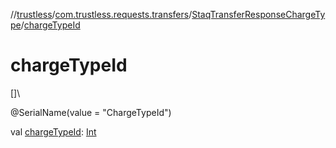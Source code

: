 //[trustless](../../../index.md)/[com.trustless.requests.transfers](../index.md)/[StaqTransferResponseChargeType](index.md)/[chargeTypeId](charge-type-id.md)

# chargeTypeId

[]\

@SerialName(value = &quot;ChargeTypeId&quot;)

val [chargeTypeId](charge-type-id.md): [Int](https://kotlinlang.org/api/latest/jvm/stdlib/kotlin/-int/index.html)

